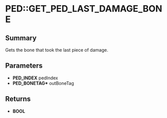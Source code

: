 # PED::GET_PED_LAST_DAMAGE_BONE

## Summary
Gets the bone that took the last piece of damage.

## Parameters
* **PED_INDEX** pedIndex
* **PED_BONETAG\*** outBoneTag

## Returns
* **BOOL**